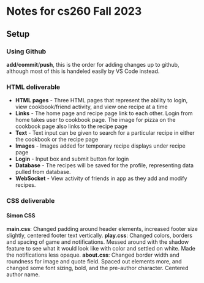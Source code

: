 # Notes for cs260 Fall 2023

## Setup

### Using Github

**add**/**commit**/**push**, this is the order for adding changes up to github, although most of this is handeled easily by VS Code instead.

### HTML deliverable

 - **HTML pages** - Three HTML pages that represent the ability to login, view cookbook/friend activity, and view one recipe at a time
 - **Links** - The home page and recipe page link to each other. Login from home takes user to cookbook page. The image for pizza on the cookbook page also links to the recipe page
 - **Text** - Text input can be given to search for a particular recipe in either the cookbook or the recipe page
 - **Images** - Images added for temporary recipe displays under recipe page
 - **Login** - Input box and submit button for login
 - **Database** - The recipes will be saved for the profile, representing data pulled from database.
 - **WebSocket** - View activity of friends in app as they add and modify recipes.

### CSS deliverable

#### Simon CSS

**main.css**: Changed padding around header elements, increased footer size slightly, centered footer text vertically.
**play.css**: Changed colors, borders and spacing of game and notifications. Messed around with the shadow feature to see what it would look like with color and settled on white. Made the notifications less opaque.
**about.css**: Changed border width and roundness for image and quote field. Spaced out elements more, and changed some font sizing, bold, and the pre-author character. Centered author name.